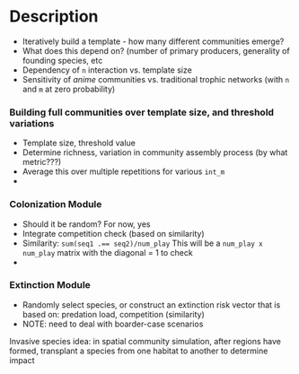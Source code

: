 # Description

*	Iteratively build a template - how many different communities emerge?
* What does this depend on? (number of primary producers, generality of founding species, etc
*	Dependency of `n` interaction vs. template size
*	Sensitivity of *anime* communities vs. traditional trophic networks (with `n` and `m` at zero probability)


### Building full communities over template size, and threshold variations  
*	Template size, threshold value  
*	Determine richness, variation in community assembly process (by what metric???)
*	Average this over multiple repetitions for various `int_m`  
*

### Colonization Module  
*	Should it be random? For now, yes  
*	Integrate competition check (based on similarity)  
*	Similarity: `sum(seq1 .== seq2)/num_play`  This will be a `num_play x num_play` matrix with the diagonal = 1 to check  
*

### Extinction Module  
*	Randomly select species, or construct an extinction risk vector that is based on: predation load, competition (similarity)  
*	NOTE: need to deal with boarder-case scenarios



Invasive species idea: in spatial community simulation, after regions have formed, transplant a species from one habitat to another to determine impact  
